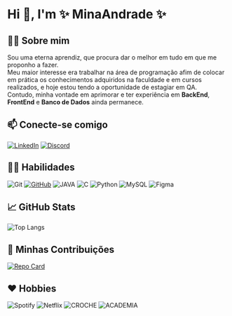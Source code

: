 # Hi 👋, I'm ✨ MinaAndrade ✨

## 👩🏻 Sobre mim
Sou uma eterna aprendiz, que procura dar o melhor em tudo em que me proponho a fazer.  
Meu maior interesse era trabalhar na área de programação afim de colocar em prática os conhecimentos adquiridos na faculdade e em cursos realizados, e hoje estou tendo a oportunidade de estagiar em QA.  
Contudo, minha vontade em aprimorar e ter experiência em **BackEnd**, **FrontEnd** e **Banco de Dados** ainda permanece.

## 📫 Conecte-se comigo
[![LinkedIn](https://img.shields.io/badge/LinkedIn-B22222?style=for-the-badge&logo=linkedin&logoColor=white)](https://www.linkedin.com/in/yasmina-andrade/) [![Discord](https://img.shields.io/badge/Discord-B22222?style=for-the-badge&logo=discord&logoColor=white)](https://discord.com/channels/@yasmina08/)

## 🤹‍♂️ Habilidades
![Git](https://img.shields.io/badge/GIT-B22222?style=for-the-badge&logo=git&logoColor=white) [![GitHub](https://img.shields.io/badge/GitHub-B22222?style=for-the-badge&logo=github&logoColor=white)](https://github.com/MinaAndrade) ![JAVA](https://img.shields.io/badge/Java-B22222?style=for-the-badge&logo=openjdk&logoColor=white) ![C](https://img.shields.io/badge/C-B22222?style=for-the-badge&logo=c&logoColor=white) ![Python](https://img.shields.io/badge/python-B22222?style=for-the-badge&logo=python&logoColor=white) ![MySQL](https://img.shields.io/badge/MySQL-B22222?style=for-the-badge&logo=mysql&logoColor=white) ![Figma](https://img.shields.io/badge/Figma-B22222?style=for-the-badge&logo=figma&logoColor=white)

## 📈 GitHub Stats
![Top Langs](https://github-readme-stats-git-masterrstaa-rickstaa.vercel.app/api/top-langs/?username=MinaAndrade&layout=compact&bg_color=000&border_color=B22222&title_color=B22222&text_color=FFF)

## 👯 Minhas Contribuições
[![Repo Card](https://github-readme-stats.vercel.app/api/pin/?username=MinaAndrade&repo=dio-lab-open-source&bg_color=000&border_color=30A3DC&show_icons=true&icon_color=30A3DC&title_color=E94D5F&text_color=FFF)](https://github.com/MinaAndrade/dio-lab-open-source)


## ❤️ Hobbies
![Spotify](https://img.shields.io/badge/Spotify-B22222?style=for-the-badge&logo=spotify&logoColor=white) ![Netflix](https://img.shields.io/badge/Netflix-B22222?style=for-the-badge&logo=netflix&logoColor=white) ![CROCHE](https://img.shields.io/badge/CROCHE-B22222?style=for-the-badge&logo=croche&logoColor=white) ![ACADEMIA](https://img.shields.io/badge/ACADEMIA-B22222?style=for-the-badge&logoColor=white)
